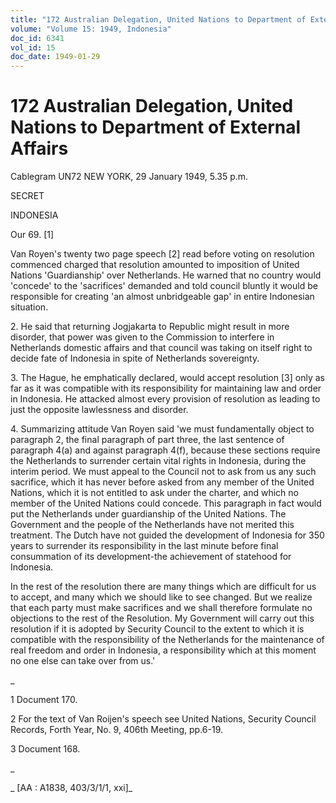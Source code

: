 ```yaml
---
title: "172 Australian Delegation, United Nations to Department of External Affairs"
volume: "Volume 15: 1949, Indonesia"
doc_id: 6341
vol_id: 15
doc_date: 1949-01-29
---
```


# 172 Australian Delegation, United Nations to Department of External Affairs

Cablegram UN72 NEW YORK, 29 January 1949, 5.35 p.m.

SECRET

INDONESIA

Our 69. [1]

Van Royen's twenty two page speech [2] read before voting on resolution commenced charged that resolution amounted to imposition of United Nations 'Guardianship' over Netherlands. He warned that no country would 'concede' to the 'sacrifices' demanded and told council bluntly it would be responsible for creating 'an almost unbridgeable gap' in entire Indonesian situation.

2\. He said that returning Jogjakarta to Republic might result in more disorder, that power was given to the Commission to interfere in Netherlands domestic affairs and that council was taking on itself right to decide fate of Indonesia in spite of Netherlands sovereignty.

3\. The Hague, he emphatically declared, would accept resolution [3] only as far as it was compatible with its responsibility for maintaining law and order in Indonesia. He attacked almost every provision of resolution as leading to just the opposite lawlessness and disorder.

4\. Summarizing attitude Van Royen said 'we must fundamentally object to paragraph 2, the final paragraph of part three, the last sentence of paragraph 4(a) and against paragraph 4(f), because these sections require the Netherlands to surrender certain vital rights in Indonesia, during the interim period. We must appeal to the Council not to ask from us any such sacrifice, which it has never before asked from any member of the United Nations, which it is not entitled to ask under the charter, and which no member of the United Nations could concede. This paragraph in fact would put the Netherlands under guardianship of the United Nations. The Government and the people of the Netherlands have not merited this treatment. The Dutch have not guided the development of Indonesia for 350 years to surrender its responsibility in the last minute before final consummation of its development-the achievement of statehood for Indonesia.

In the rest of the resolution there are many things which are difficult for us to accept, and many which we should like to see changed. But we realize that each party must make sacrifices and we shall therefore formulate no objections to the rest of the Resolution. My Government will carry out this resolution if it is adopted by Security Council to the extent to which it is compatible with the responsibility of the Netherlands for the maintenance of real freedom and order in Indonesia, a responsibility which at this moment no one else can take over from us.'

_

1 Document 170.

2 For the text of Van Roijen's speech see United Nations, Security Council Records, Forth Year, No. 9, 406th Meeting, pp.6-19.

3 Document 168.

_

_ [AA : A1838, 403/3/1/1, xxi]_
